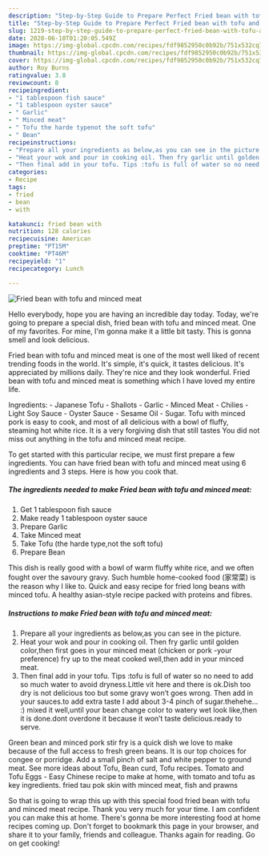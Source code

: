 ```yaml
---
description: "Step-by-Step Guide to Prepare Perfect Fried bean with tofu and minced meat"
title: "Step-by-Step Guide to Prepare Perfect Fried bean with tofu and minced meat"
slug: 1219-step-by-step-guide-to-prepare-perfect-fried-bean-with-tofu-and-minced-meat
date: 2020-06-10T01:20:05.549Z
image: https://img-global.cpcdn.com/recipes/fdf9852950c0b92b/751x532cq70/fried-bean-with-tofu-and-minced-meat-recipe-main-photo.jpg
thumbnail: https://img-global.cpcdn.com/recipes/fdf9852950c0b92b/751x532cq70/fried-bean-with-tofu-and-minced-meat-recipe-main-photo.jpg
cover: https://img-global.cpcdn.com/recipes/fdf9852950c0b92b/751x532cq70/fried-bean-with-tofu-and-minced-meat-recipe-main-photo.jpg
author: Roy Burns
ratingvalue: 3.8
reviewcount: 8
recipeingredient:
- "1 tablespoon fish sauce"
- "1 tablespoon oyster sauce"
- " Garlic"
- " Minced meat"
- " Tofu the harde typenot the soft tofu"
- " Bean"
recipeinstructions:
- "Prepare all your ingredients as below,as you can see in the picture."
- "Heat your wok and pour in cooking oil. Then fry garlic until golden color,then first goes in your minced meat (chicken or pork -your preference) fry up to the meat cooked well,then add in your minced meat."
- "Then final add in your tofu. Tips :tofu is full of water so no need to add so much water to avoid dryness.Little vit here and there is ok.Dish too dry is not delicious too but some gravy won’t goes wrong. Then add in your sauces.to add extra taste I add about 3-4 pinch of sugar.thehehe... :) mixed it well,until your bean change color to watery wet look like,then it is done.dont overdone it because it won’t taste delicious.ready to serve."
categories:
- Recipe
tags:
- fried
- bean
- with

katakunci: fried bean with 
nutrition: 128 calories
recipecuisine: American
preptime: "PT15M"
cooktime: "PT46M"
recipeyield: "1"
recipecategory: Lunch

---
```



![Fried bean with tofu and minced meat](https://img-global.cpcdn.com/recipes/fdf9852950c0b92b/751x532cq70/fried-bean-with-tofu-and-minced-meat-recipe-main-photo.jpg)

Hello everybody, hope you are having an incredible day today. Today, we're going to prepare a special dish, fried bean with tofu and minced meat. One of my favorites. For mine, I'm gonna make it a little bit tasty. This is gonna smell and look delicious.

Fried bean with tofu and minced meat is one of the most well liked of recent trending foods in the world. It's simple, it's quick, it tastes delicious. It's appreciated by millions daily. They're nice and they look wonderful. Fried bean with tofu and minced meat is something which I have loved my entire life.

Ingredients: - Japanese Tofu - Shallots - Garlic - Minced Meat - Chilies - Light Soy Sauce - Oyster Sauce - Sesame Oil - Sugar. Tofu with minced pork is easy to cook, and most of all delicious with a bowl of fluffy, steaming hot white rice. It is a very forgiving dish that still tastes You did not miss out anything in the tofu and minced meat recipe.


To get started with this particular recipe, we must first prepare a few ingredients. You can have fried bean with tofu and minced meat using 6 ingredients and 3 steps. Here is how you cook that.

<!--inarticleads1-->

##### The ingredients needed to make Fried bean with tofu and minced meat:

1. Get 1 tablespoon fish sauce
1. Make ready 1 tablespoon oyster sauce
1. Prepare  Garlic
1. Take  Minced meat
1. Take  Tofu (the harde type,not the soft tofu)
1. Prepare  Bean


This dish is really good with a bowl of warm fluffy white rice, and we often fought over the savoury gravy. Such humble home-cooked food (家常菜) is the reason why I like to. Quick and easy recipe for fried long beans with minced tofu. A healthy asian-style recipe packed with proteins and fibres. 

<!--inarticleads2-->

##### Instructions to make Fried bean with tofu and minced meat:

1. Prepare all your ingredients as below,as you can see in the picture.
1. Heat your wok and pour in cooking oil. Then fry garlic until golden color,then first goes in your minced meat (chicken or pork -your preference) fry up to the meat cooked well,then add in your minced meat.
1. Then final add in your tofu. Tips :tofu is full of water so no need to add so much water to avoid dryness.Little vit here and there is ok.Dish too dry is not delicious too but some gravy won’t goes wrong. Then add in your sauces.to add extra taste I add about 3-4 pinch of sugar.thehehe... :) mixed it well,until your bean change color to watery wet look like,then it is done.dont overdone it because it won’t taste delicious.ready to serve.


Green bean and minced pork stir fry is a quick dish we love to make because of the full access to fresh green beans. It is our top choices for congee or porridge. Add a small pinch of salt and white pepper to ground meat. See more ideas about Tofu, Bean curd, Tofu recipes. Tomato and Tofu Eggs - Easy Chinese recipe to make at home, with tomato and tofu as key ingredients. fried tau pok skin with minced meat, fish and prawns 

So that is going to wrap this up with this special food fried bean with tofu and minced meat recipe. Thank you very much for your time. I am confident you can make this at home. There's gonna be more interesting food at home recipes coming up. Don't forget to bookmark this page in your browser, and share it to your family, friends and colleague. Thanks again for reading. Go on get cooking!
